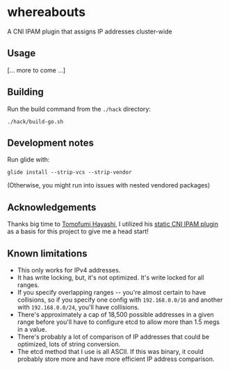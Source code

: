 # whereabouts

A CNI IPAM plugin that assigns IP addresses cluster-wide

## Usage

[... more to come ...]

## Building

Run the build command from the `./hack` directory:

```
./hack/build-go.sh
```

## Development notes

Run glide with:

```
glide install --strip-vcs --strip-vendor
```

(Otherwise, you might run into issues with nested vendored packages)

## Acknowledgements

Thanks big time to [Tomofumi Hayashi](https://github.com/s1061123), I utilized his [static CNI IPAM plugin](https://github.com/containernetworking/plugins/tree/master/plugins/ipam/static) as a basis for this project to give me a head start!

## Known limitations

* This only works for IPv4 addresses.
* It has write locking, but, it's not optimized. It's write locked for all ranges.
* If you specify overlapping ranges -- you're almost certain to have collisions, so if you specify one config with `192.168.0.0/16` and another with `192.168.0.0/24`, you'll have collisions.
* There's approximately a cap of 18,500 possible addresses in a given range before you'll have to configure etcd to allow more than 1.5 megs in a value.
* There's probably a lot of comparison of IP addresses that could be optimized, lots of string conversion.
* The etcd method that I use is all ASCII. If this was binary, it could probably store more and have more efficient IP address comparison.